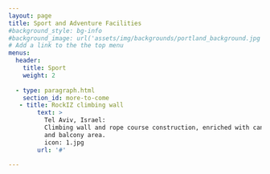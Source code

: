 ```yaml
---
layout: page
title: Sport and Adventure Facilities 
#background_style: bg-info
#background_image: url('assets/img/backgrounds/portland_background.jpg')
# Add a link to the the top menu
menus:
  header:
    title: Sport
    weight: 2
    
  - type: paragraph.html
    section_id: more-to-come
   - title: RockIZ climbing wall
        text: >
          Tel Aviv, Israel:
          Climbing wall and rope course construction, enriched with canopy roof
          and balcony area.
          icon: 1.jpg
        url: '#'

---
```

